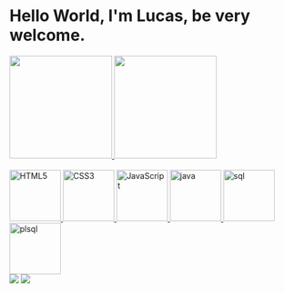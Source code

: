 # Hello World, I'm Lucas, be very welcome.

<div>
  <a href="https://beacons.ai/o_lobo">
  <img height="180em" src="https://github-readme-stats.vercel.app/api?username=lobofullstack&show_icons=true&ayout=compact&langs_count=6&theme=dark"/>
  <img height="180em" src="https://github-readme-stats.vercel.app/api/top-langs/?username=lobofullstack&layout=compact&langs_count=6&theme=dark"/>
</div>

<div style="display: inline_block"><br>
  <img src="https://img.icons8.com/color/2x/html-5.png" width="90" alt="HTML5">
  <img src="https://img.icons8.com/color/2x/css3.png" width="90" alt="CSS3">
  <img src="https://img.icons8.com/fluency/48/javascript.png" width="90" alt="JavaScript"/>
  <img src="https://img.icons8.com/?size=100&id=5OD485koNIrb&format=png&color=000000" width="90" alt="java">
  <img src="https://img.icons8.com/?size=100&id=46845&format=png&color=000000" width="90" alt="sql"/>
  <img src="https://img.icons8.com/?size=100&id=8ljTDYUEydbJ&format=png&color=000000" width="90" alt="plsql"/>
</div>

<div> 
  <a href = "https://mail.google.com/mail/u/0/?pli=1#inbox?compose=GTvVlcSDZqtfnTQGSgHPTffkFHpSxThHwdzcJGMRFLnCpzCvvktJXNbNnRrKRwNMKvtpHTjLtDFTj"><img src="https://img.shields.io/badge/-Gmail-%23333?style=for-the-badge&logo=gmail&logoColor=white" target="_blank"></a>
  <a href="https://www.linkedin.com/in/lucassilva1995/" target="_blank"><img src="https://img.shields.io/badge/-LinkedIn-%230077B5?style=for-the-badge&logo=linkedin&logoColor=white" target="_blank"></a> 
</div>
